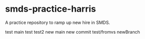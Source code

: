 # smds-practice-harris
A practice repository to ramp up new hire in SMDS.

test main
test
test2
new main
new commit test/fromvs
newBranch